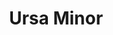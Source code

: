 ---
title: "Ursa Minor"
hashtag: ursa-minor
borders:
  - Draco
  - Camelopardalis
  - Cepheus
tags:
  - Constellation
---